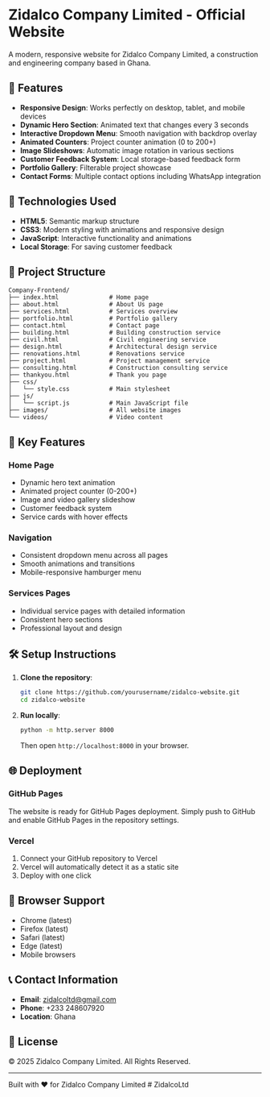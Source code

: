 # Zidalco Company Limited - Official Website

A modern, responsive website for Zidalco Company Limited, a construction and engineering company based in Ghana.

## 🌟 Features

- **Responsive Design**: Works perfectly on desktop, tablet, and mobile devices
- **Dynamic Hero Section**: Animated text that changes every 3 seconds
- **Interactive Dropdown Menu**: Smooth navigation with backdrop overlay
- **Animated Counters**: Project counter animation (0 to 200+)
- **Image Slideshows**: Automatic image rotation in various sections
- **Customer Feedback System**: Local storage-based feedback form
- **Portfolio Gallery**: Filterable project showcase
- **Contact Forms**: Multiple contact options including WhatsApp integration

## 🚀 Technologies Used

- **HTML5**: Semantic markup structure
- **CSS3**: Modern styling with animations and responsive design
- **JavaScript**: Interactive functionality and animations
- **Local Storage**: For saving customer feedback

## 📁 Project Structure

```
Company-Frontend/
├── index.html              # Home page
├── about.html              # About Us page
├── services.html           # Services overview
├── portfolio.html          # Portfolio gallery
├── contact.html            # Contact page
├── building.html           # Building construction service
├── civil.html              # Civil engineering service
├── design.html             # Architectural design service
├── renovations.html        # Renovations service
├── project.html            # Project management service
├── consulting.html         # Construction consulting service
├── thankyou.html           # Thank you page
├── css/
│   └── style.css           # Main stylesheet
├── js/
│   └── script.js           # Main JavaScript file
├── images/                 # All website images
└── videos/                 # Video content
```

## 🎯 Key Features

### Home Page
- Dynamic hero text animation
- Animated project counter (0-200+)
- Image and video gallery slideshow
- Customer feedback system
- Service cards with hover effects

### Navigation
- Consistent dropdown menu across all pages
- Smooth animations and transitions
- Mobile-responsive hamburger menu

### Services Pages
- Individual service pages with detailed information
- Consistent hero sections
- Professional layout and design

## 🛠️ Setup Instructions

1. **Clone the repository**:
   ```bash
   git clone https://github.com/yourusername/zidalco-website.git
   cd zidalco-website
   ```

2. **Run locally**:
   ```bash
   python -m http.server 8000
   ```
   Then open `http://localhost:8000` in your browser.

## 🌐 Deployment

### GitHub Pages
The website is ready for GitHub Pages deployment. Simply push to GitHub and enable GitHub Pages in the repository settings.

### Vercel
1. Connect your GitHub repository to Vercel
2. Vercel will automatically detect it as a static site
3. Deploy with one click

## 📱 Browser Support

- Chrome (latest)
- Firefox (latest)
- Safari (latest)
- Edge (latest)
- Mobile browsers

## 📞 Contact Information

- **Email**: zidalcoltd@gmail.com
- **Phone**: +233 248607920
- **Location**: Ghana

## 📄 License

© 2025 Zidalco Company Limited. All Rights Reserved.

---

Built with ❤️ for Zidalco Company Limited # ZidalcoLtd
